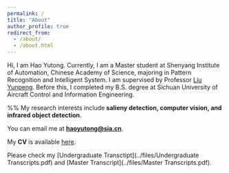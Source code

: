 ```yaml
---
permalink: /
title: "About"
author_profile: true
redirect_from: 
  - /about/
  - /about.html
---
```

Hi, I am Hao Yutong. Currently, I am a Master student at Shenyang Institute of Automation, Chinese Academy of Science, majoring in Pattern Recognition and Intelligent System. I am supervised by Professor [Liu Yunpeng](https://people.ucas.ac.cn/~0018623#%20636734). Before this, I completed my B.S. degree at Sichuan University of Aircraft Control and Information Engineering.

%% My research interests include **salieny detection, computer vision, and infrared object detection**. 

You can email me at **haoyutong@sia.cn**.

My **CV** is available [here](../files/CV.pdf).

Please check my [Undergraduate Transctipt](../files/Undergraduate Transcripts.pdf) and [Master Transcript](../files/Master Transcripts.pdf).
